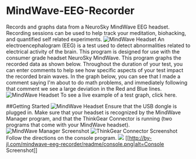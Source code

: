 # MindWave-EEG-Recorder
Records and graphs data from a NeuroSky MindWave EEG headset. Recording sessions can be used to help track your meditation, biohacking, and quantified self related experiments.
![MindWave Headset](http://by-jl.com/mindwave-eeg-recorder/readme/neurosky.jpg)
An electroencephalogram (EEG) is a test used to detect abnormalities related to electrical activity of the brain. This program is designed for use with the consumer grade headset NeuroSky MindWave.
This program graphs the recorded data as shown below. Throughout the duration of your test, you can enter comments to help see how specific aspects of your test impact the recorded brain waves. In the graph below, you can see that I made a comment saying I'm about to do math problems, and immediately following that comment we see a large deviation in the Red and Blue lines.
![MindWave Headset](http://by-jl.com/mindwave-eeg-recorder/readme/graph.png)
To see a live example of a test graph, click here.

##Getting Started
![MindWave Headset](http://by-jl.com/mindwave-eeg-recorder/readme/parts.jpg)
Ensure that the USB dongle is plugged in. Make sure that your headset is recognized by the MindWave Manager program, and that the ThinkGear Connector is running (two programs that come with your MindWave headset).
![MindWave Manager Screenshot](http://by-jl.com/mindwave-eeg-recorder/readme/mindwave-manager.png)
![ThinkGear Connector Screenshot](http://by-jl.com/mindwave-eeg-recorder/readme/mindwave-connector.png)
Follow the directions on the console program.
![](http://by-jl.com/mindwave-eeg-recorder/readme/console.png)
[[http://by-jl.com/mindwave-eeg-recorder/readme/console.png|alt=Console Screenshot]]
